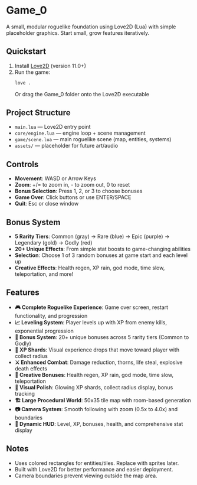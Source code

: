 # Game_0

A small, modular roguelike foundation using Love2D (Lua) with simple placeholder graphics. Start small, grow features iteratively.

## Quickstart
1. Install [Love2D](https://love2d.org/) (version 11.0+)
2. Run the game:
   ```bash
   love .
   ```
   Or drag the Game_0 folder onto the Love2D executable

## Project Structure
- `main.lua` — Love2D entry point
- `core/engine.lua` — engine loop + scene management
- `game/scene.lua` — main roguelike scene (map, entities, systems)
- `assets/` — placeholder for future art/audio

## Controls
- **Movement**: WASD or Arrow Keys
- **Zoom**: +/= to zoom in, - to zoom out, 0 to reset
- **Bonus Selection**: Press 1, 2, or 3 to choose bonuses
- **Game Over**: Click buttons or use ENTER/SPACE
- **Quit**: Esc or close window

## Bonus System
- **5 Rarity Tiers**: Common (gray) → Rare (blue) → Epic (purple) → Legendary (gold) → Godly (red)
- **20+ Unique Effects**: From simple stat boosts to game-changing abilities
- **Selection**: Choose 1 of 3 random bonuses at game start and each level up
- **Creative Effects**: Health regen, XP rain, god mode, time slow, teleportation, and more!

## Features
- **🎮 Complete Roguelike Experience**: Game over screen, restart functionality, and progression
- **📈 Leveling System**: Player levels up with XP from enemy kills, exponential progression
- **🎁 Bonus System**: 20+ unique bonuses across 5 rarity tiers (Common to Godly)
- **💎 XP Shards**: Visual experience drops that move toward player with collect radius
- **⚔️ Enhanced Combat**: Damage reduction, thorns, life steal, explosive death effects
- **🌟 Creative Bonuses**: Health regen, XP rain, god mode, time slow, teleportation
- **🎯 Visual Polish**: Glowing XP shards, collect radius display, bonus tracking
- **🏗️ Large Procedural World**: 50x35 tile map with room-based generation
- **📷 Camera System**: Smooth following with zoom (0.5x to 4.0x) and boundaries
- **🎨 Dynamic HUD**: Level, XP, bonuses, health, and comprehensive stat display

## Notes
- Uses colored rectangles for entities/tiles. Replace with sprites later.
- Built with Love2D for better performance and easier deployment.
- Camera boundaries prevent viewing outside the map area.
